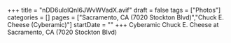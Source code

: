 +++
title = "nDD6uIolQnI6JWvWVadX.avif"
draft = false
tags = ["Photos"]
categories = []
pages = ["Sacramento, CA (7020 Stockton Blvd)","Chuck E. Cheese (Cyberamic)"]
startDate = ""
+++
Cyberamic Chuck E. Cheese at Sacramento, CA (7020 Stockton Blvd)
